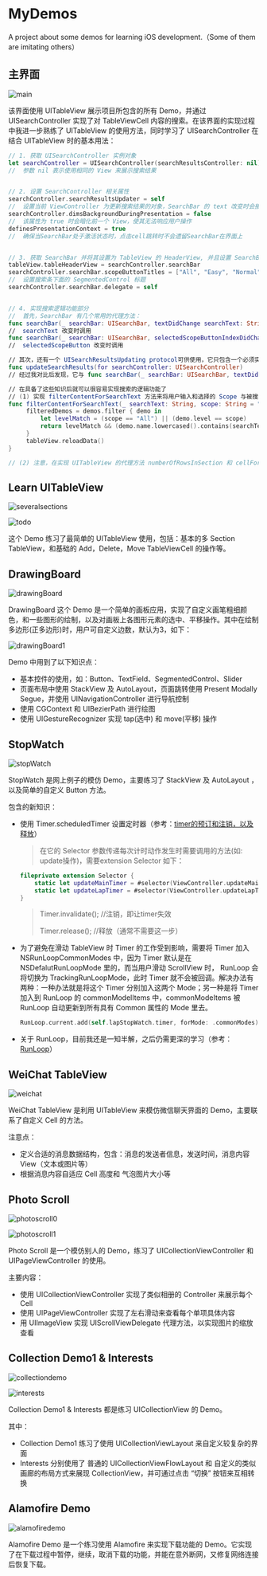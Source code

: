 # MyDemos
A project about some demos for learning iOS development.（Some of them are imitating others）



## 主界面

![main](MyDemos/PicturesForREADME/main.png)

该界面使用 UITableView 展示项目所包含的所有 Demo，并通过 UISearchController 实现了对 TableViewCell 内容的搜索。在该界面的实现过程中我进一步熟练了 UITableView 的使用方法，同时学习了 UISearchController 在结合 UITableView 时的基本用法：

```swift
// 1. 获取 UISearchController 实例对象 
let searchController = UISearchController(searchResultsController: nil) 
// 	参数 nil 表示使用相同的 View 来展示搜索结果


// 2. 设置 SearchController 相关属性
searchController.searchResultsUpdater = self 
// 	设置当前 ViewController 为更新搜索结果的对象，SearchBar 的 text 改变时会接到通知，作用类似 		searchBar(searchBar: UISearchBar, textDidChange searchText: String) 这一代理方法
searchController.dimsBackgroundDuringPresentation = false
//	该属性为 true 时会暗化前一个 View，使其无法响应用户操作
definesPresentationContext = true 
// 	确保当SearchBar处于激活状态时，点击cell跳转时不会遗留SearchBar在界面上


// 3. 获取 SearchBar 并将其设置为 TableView 的 HeaderView, 并且设置 SearchBar 的样式和 delagate
tableView.tableHeaderView = searchController.searchBar
searchController.searchBar.scopeButtonTitles = ["All", "Easy", "Normal", "Hard"]
// 	设置搜索条下面的 SegmentedControl 标题
searchController.searchBar.delegate = self


// 4. 实现搜索逻辑功能部分
//	首先，SearchBar 有几个常用的代理方法：
func searchBar(_ searchBar: UISearchBar, textDidChange searchText: String)
// 	searchText 改变时调用
func searchBar(_ searchBar: UISearchBar, selectedScopeButtonIndexDidChange selectedScope: Int)
//	selectedScopeButton 改变时调用

// 其次，还有一个 UISearchResultsUpdating protocol可供使用，它只包含一个必须实现的方法，用来响应 searchBar 状态的改变
func updateSearchResults(for searchController: UISearchController) 
// 经过我对比后发现，它与 func searchBar(_ searchBar: UISearchBar, textDidChange searchText: String) 唯一的区别是：searchBar 在未激活状态与激活状态之间切换时会单独调用 updateSearchResults()，即点击搜索栏进入搜索状态和点击 Cancel 退出搜索状态这两个时刻。除此外，当 searchText 改变时，两者都会被调用

// 在具备了这些知识后就可以很容易实现搜索的逻辑功能了
// (1) 实现 filterContentForSearchText 方法来将用户输入和选择的 Scope 与被搜索对象进行匹配，过滤掉不  	满足条件的。这里们将“难度”不匹配或者名字中不包含用户输入串的内容过滤掉，并在 searchBar 和 scope 改变 	时调用它来更新搜索结果
func filterContentForSearchText(_ searchText: String, scope: String = "All") {
     filteredDemos = demos.filter { demo in
         let levelMatch = (scope == "All") || (demo.level == scope)
         return levelMatch && (demo.name.lowercased().contains(searchText.lowercased()) || searchText == "")
     }
     tableView.reloadData()
}

// (2) 注意，在实现 UITableView 的代理方法 numberOfRowsInSection 和 cellForRowAtIndexPath 时要 	做出相应的判断：除了 scope = "All" && text = "" 时使用 demos[]，其他都使用 filteredDemos[]
```



## Learn UITableView

![severalsections](/Users/stone/Desktop/MyDemos/PicturesForREADME/severalsections.png)

![todo](/Users/stone/Desktop/MyDemos/PicturesForREADME/todo.png)

这个 Demo 练习了最简单的 UITableView 使用，包括：基本的多 Section TableView，和基础的 Add，Delete，Move TableViewCell 的操作等。



## DrawingBoard

![drawingBoard](/Users/stone/Desktop/MyDemos/PicturesForREADME/drawingBoard.png)

DrawingBoard 这个 Demo 是一个简单的画板应用，实现了自定义画笔粗细颜色，和一些图形的绘制，以及对画板上各图形元素的选中、平移操作。其中在绘制多边形(正多边形)时，用户可自定义边数，默认为3，如下：

![drawingBoard1](/Users/stone/Desktop/MyDemos/PicturesForREADME/drawingBoard1.png)

Demo 中用到了以下知识点：

- 基本控件的使用，如：Button、TextField、SegmentedControl、Slider
- 页面布局中使用 StackView 及 AutoLayout，页面跳转使用 Present Modally Segue，并使用 UINavigationController 进行导航控制
- 使用 CGContext 和 UIBezierPath 进行绘图
- 使用 UIGestureRecognizer 实现 tap(选中) 和 move(平移) 操作





## StopWatch

![stopWatch](/Users/stone/Desktop/MyDemos/PicturesForREADME/stopWatch.png)

StopWatch 是网上例子的模仿 Demo，主要练习了 StackView 及 AutoLayout ，以及简单的自定义 Button 方法。

包含的新知识：

- 使用 Timer.scheduledTimer 设置定时器（参考：[timer的预订和注销，以及释放](http://www.wangzhengdong.com/blog/iOS-nstimer-invalidate-and-release.html)）

  >  在它的 Selector 参数传递每次计时动作发生时需要调用的方法(如: update操作)，需要extension Selector 如下：

  ```swift
  fileprivate extension Selector {
      static let updateMainTimer = #selector(ViewController.updateMainTimer)
      static let updateLapTimer = #selector(ViewController.updateLapTimer)
  }
  ```

  > Timer.invalidate(); //注销，即让timer失效
  >
  > Timer.release(); //释放（通常不需要这一步）

- 为了避免在滑动 TableView 时 Timer 的工作受到影响，需要将 Timer 加入 NSRunLoopCommonModes 中，因为 Timer 默认是在 NSDefalutRunLoopMode 里的，而当用户滑动 ScrollView 时， RunLoop 会将切换为 TrackingRunLoopMode，此时 Timer 就不会被回调。解决办法有两种：一种办法就是将这个 Timer 分别加入这两个 Mode；另一种是将 Timer 加入到 RunLoop 的 commonModelItems 中，commonModeItems 被 RunLoop 自动更新到所有具有 Common 属性的 Mode 里去。

  ```swift
  RunLoop.current.add(self.lapStopWatch.timer, forMode: .commonModes)
  ```

- 关于 RunLoop，目前我还是一知半解，之后仍需更深的学习（参考：[RunLoop](http://blog.ibireme.com/2015/05/18/runloop/)）




## WeiChat TableView

![weichat](/Users/stone/Desktop/MyDemos/PicturesForREADME/weichat.png)

WeiChat TableView 是利用 UITableView 来模仿微信聊天界面的 Demo，主要联系了自定义 Cell 的方法。

注意点：

- 定义合适的消息数据结构，包含：消息的发送者信息，发送时间，消息内容View（文本或图片等）
- 根据消息内容自适应 Cell 高度和 气泡图片大小等



## Photo Scroll

![photoscroll0](/Users/stone/Desktop/MyDemos/PicturesForREADME/photoscroll0.png)

![photoscroll1](/Users/stone/Desktop/MyDemos/PicturesForREADME/photoscroll1.png)

Photo Scroll 是一个模仿别人的 Demo，练习了 UICollectionViewController 和 UIPageViewController 的使用。

主要内容：

- 使用 UICollectionViewController 实现了类似相册的 Controller 来展示每个 Cell
- 使用 UIPageViewController 实现了左右滑动来查看每个单项具体内容
- 用 UIImageView 实现 UIScrollViewDelegate 代理方法，以实现图片的缩放查看



## Collection Demo1 & Interests

![collectiondemo](/Users/stone/Desktop/MyDemos/PicturesForREADME/collectiondemo.png)

![interests](/Users/stone/Desktop/MyDemos/PicturesForREADME/interests.png)

Collection Demo1 & Interests 都是练习 UICollectionView 的 Demo。

其中：

- Collection Demo1 练习了使用 UICollectionViewLayout 来自定义较复杂的界面
- Interests 分别使用了 普通的 UICollectionViewFlowLayout 和 自定义的类似画廊的布局方式来展现 CollectionView，并可通过点击 “切换” 按钮来互相转换



## Alamofire Demo

![alamofiredemo](/Users/stone/Desktop/MyDemos/PicturesForREADME/alamofiredemo.png)

Alamofire Demo 是一个练习使用 Alamofire 来实现下载功能的 Demo。它实现了在下载过程中暂停，继续，取消下载的功能，并能在意外断网，又修复网络连接后恢复下载。
